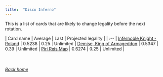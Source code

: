 ```yaml
---
title:  "Disco Inferno"
---
```


This is a list of cards that are likely to change legality before the next rotation.

| Card name | Average | Last | Projected legality |
| :-- |
[Infernoble Knight - Roland](https://db.ygoprodeck.com/card/?search=Infernoble%20Knight%20-%20Roland) | 0.5238 | 0.25 | Unlimited |
[Demise, King of Armageddon](https://db.ygoprodeck.com/card/?search=Demise,%20King%20of%20Armageddon) | 0.5347 | 0.39 | Unlimited |
[Piri Reis Map](https://db.ygoprodeck.com/card/?search=Piri%20Reis%20Map) | 0.6274 | 0.25 | Unlimited |

<br>

###### [Back home](index)